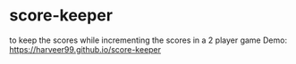 # score-keeper
to keep the scores while incrementing the scores in a 2 player game 
Demo: https://harveer99.github.io/score-keeper
